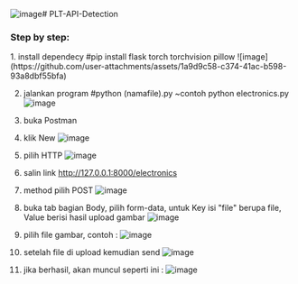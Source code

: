 ![image](https://github.com/user-attachments/assets/c4298141-6794-45a3-9a76-04532368c8ae)# PLT-API-Detection
<h3 align="left">Step by step: </h3>
<p align="left">
1. install dependecy #pip install flask torch torchvision pillow
   ![image](https://github.com/user-attachments/assets/1a9d9c58-c374-41ac-b598-93a8dbf55bfa)

2. jalankan program #python (namafile).py ~contoh python electronics.py
   ![image](https://github.com/user-attachments/assets/30a6e52d-fc4a-4358-a9f8-618dcdd24209)

3. buka Postman
4. klik New
   ![image](https://github.com/user-attachments/assets/b4f5d469-23c2-43fe-9dd9-e63cb7e61393)

5. pilih HTTP
   ![image](https://github.com/user-attachments/assets/098c3e34-c452-4fec-90c5-5902ac2c5707)

6. salin link http://127.0.0.1:8000/electronics
7. method pilih POST
   ![image](https://github.com/user-attachments/assets/c32bd5fd-9bf4-43a4-82a4-94cba7bb7794)

8. buka tab bagian Body, pilih form-data, untuk Key isi "file" berupa file, Value berisi hasil upload gambar
   ![image](https://github.com/user-attachments/assets/73183b23-7662-4789-93eb-f3aba7707155)

9. pilih file gambar, contoh :
   ![image](https://github.com/user-attachments/assets/aa7018e8-e57e-4638-9ca3-3d0b40e7ae16)

10. setelah file di upload kemudian send
    ![image](https://github.com/user-attachments/assets/c3c3968c-331e-4599-9eb8-1215ca8b1c9a)

11. jika berhasil, akan muncul seperti ini :
    ![image](https://github.com/user-attachments/assets/34f7c466-ad66-4d6c-ba19-46a59d8e727e)
</p>
